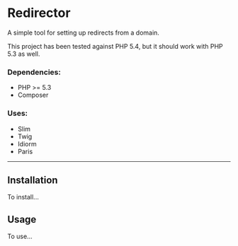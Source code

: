 Redirector
==========

A simple tool for setting up redirects from a domain.

This project has been tested against PHP 5.4, but it should work with PHP 5.3 as well.

### Dependencies:
+ PHP >= 5.3
+ Composer

### Uses:
+ Slim
+ Twig
+ Idiorm
+ Paris

---

## Installation
To install...

## Usage
To use...
